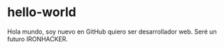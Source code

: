 # hello-world

Hola mundo, soy nuevo en GitHub quiero ser desarrollador web.
Seré un futuro IRONHACKER.

